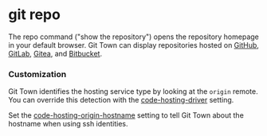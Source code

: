 # git repo

The repo command ("show the repository") opens the repository homepage in your
default browser. Git Town can display repositories hosted on
[GitHub](https://github.com), [GitLab](https://gitlab.com),
[Gitea](https://gitea.com), and [Bitbucket](https://bitbucket.org).

### Customization

Git Town identifies the hosting service type by looking at the `origin` remote.
You can override this detection with the
[code-hosting-driver](../preferences/code-hosting-driver.md) setting.

Set the
[code-hosting-origin-hostname](../preferences/code-hosting-origin-hostname.md)
setting to tell Git Town about the hostname when using ssh identities.
